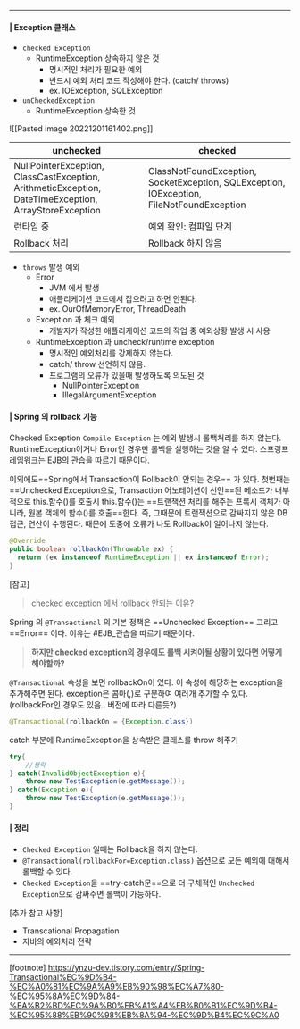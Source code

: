 ----

#### | Exception 클래스 
* `checked Exception`
	* RuntimeException 상속하지 않은 것 
		* 명시적인 처리가 필요한 예외
		* 반드시 예외 처리 코드 작성해야 한다. (catch/ throws)
		* ex. IOException, SQLException 
* `unCheckedException` 
	* RuntimeException 상속한 것 

![[Pasted image 20221201161402.png]]

| unchecked                                                                                             | checked                                                                                   |
| ----------------------------------------------------------------------------------------------------- | ----------------------------------------------------------------------------------------- |
| NullPointerException, ClassCastException, ArithmeticException, DateTimeException, ArrayStoreException | ClassNotFoundException, SocketException, SQLException, IOException, FileNotFoundException |
| 런타임 중                                                                              | 예외 확인: 컴파일 단계                                                                                  |
| Rollback 처리                                                                                   | Rollback 하지 않음                                                                                           |

* `throws` 발생 예외 
	* Error
		* JVM 에서 발생
		* 애플리케이션 코드에서 잡으려고 하면 안된다. 
		* ex. OurOfMemoryError, ThreadDeath 
	* Exception 과 체크 예외 
		* 개발자가 작성한 애플리케이션 코드의 작업 중 예외상황 발생 시 사용
	* RuntimeException 과 uncheck/runtime exception 
		* 명시적인 예외처리를 강제하지 않는다. 
		* catch/ throw 선언하지 않음. 
		* 프로그램의 오류가 있을때 발생하도록 의도된 것
			* NullPointerException
			* IllegalArgumentException 


#### | Spring 의 rollback 기능 
Checked Exception `Compile Exception` 는 예외 발생시 롤백처리를 하지 않는다. RuntimeException이거나 Error인 경우만 롤백을 실행하는 것을 알 수 있다. 스프링프레임워크는 EJB의 관습을 따르기 때문이다.

이외에도==Spring에서 Transaction이 Rollback이 안되는 경우== 가 있다. 첫번째는 ==Unchecked Exception으로, Transaction 어노테이션이 선언==된 메소드가 내부적으로 this.함수()를 호출시 this.함수()는 ==트랜잭션 처리를 해주는 프록시 객체가 아니라, 원본 객체의 함수()를 호출==한다. 즉, 그때문에 트랜잭션으로 감싸지지 않은 DB접근, 연산이 수행된다. 때문에 도중에 오류가 나도 Rollback이 일어나지 않는다.

```java
@Override
public boolean rollbackOn(Throwable ex) {
  return (ex instanceof RuntimeException || ex instanceof Error);
}
```

[참고]
> checked exception 에서 rollback 안되는 이유?

 Spring 의 `@Transactional` 의 기본 정책은 ==Unchecked Exception== 그리고 ==Error== 이다. 
 이유는 #EJB_관습을 따르기 때문이다. 
 
> **하지만 checked exception의 경우에도 롤백 시켜야될 상황이 있다면 어떻게 해야할까?**

`@Transactional` 속성을 보면 rollbackOn이 있다. 이 속성에 해당하는 exception을 추가해주면 된다. exception은 콤마(,)로 구분하여 여러개 추가할 수 있다. (rollbackFor인 경우도 있음.. 버전에 따라 다른듯?)

```java
@Transactional(rollbackOn = {Exception.class})
```

catch 부분에 RuntimeException을 상속받은 클래스를 throw 해주기

```java
try{
	//생략
} catch(InvalidObjectException e){
	throw new TestException(e.getMessage());
} catch(Exception e){
	throw new TestException(e.getMessage());
}
```


#### | 정리 
-   `Checked Exception` 일때는 Rollback을 하지 않는다.
-   ``@Transactional(rollbackFor=Exception.class)`` 옵션으로 모든 예외에 대해서 롤백할 수 있다.
-   `Checked Exception`을 ==try-catch문==으로 더 구체적인 `Unchecked Exception`으로 감싸주면 롤백이 가능하다.

[추가 참고 사항]
-  Transcational Propagation
-  자바의 예외처리 전략

----
[footnote]
https://ynzu-dev.tistory.com/entry/Spring-Transactional%EC%9D%B4-%EC%A0%81%EC%9A%A9%EB%90%98%EC%A7%80-%EC%95%8A%EC%9D%84-%EA%B2%BD%EC%9A%B0%EB%A1%A4%EB%B0%B1%EC%9D%B4-%EC%95%88%EB%90%98%EB%8A%94-%EC%9D%B4%EC%9C%A0
